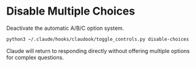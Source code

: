 # Disable Multiple Choices

Deactivate the automatic A/B/C option system.

```bash
python3 ~/.claude/hooks/claudook/toggle_controls.py disable-choices
```

Claude will return to responding directly without offering multiple options for complex questions.
